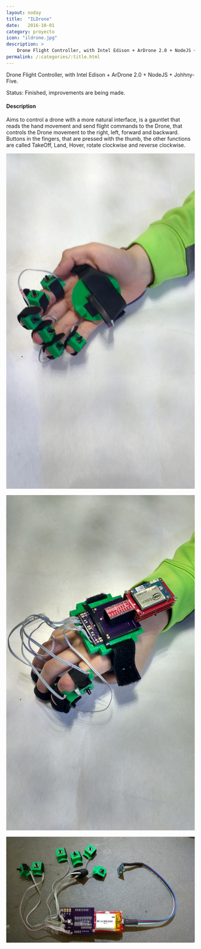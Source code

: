 ```yaml
---
layout: noday
title:  "ILDrone"
date:   2016-10-01
category: proyecto
icon: "ildrone.jpg"
description: >
    Drone Flight Controller, with Intel Edison + ArDrone 2.0 + NodeJS + Johhny-Five.
permalink: /:categories/:title.html
---
```


Drone Flight Controller, with Intel Edison + ArDrone 2.0 + NodeJS + Johhny-Five.

Status: Finished, improvements are being made.

#### Description

Aims to control a drone with a more natural interface, is a gauntlet that reads the hand movement and send flight commands to the Drone, that controls the Drone movement to the right, left, forward and backward. Buttons in the fingers, that are pressed with the thumb, the other functions are called TakeOff, Land, Hover, rotate clockwise and reverse clockwise.

![Control gauntlet](/assets/img/projects-bonnie/gauntlet-back.jpg)

![Control gauntlet](/assets/img/projects-bonnie/gauntlet-front.jpg)

![Hardware](/assets/img/projects-bonnie/drone-controller-hardware.jpg)